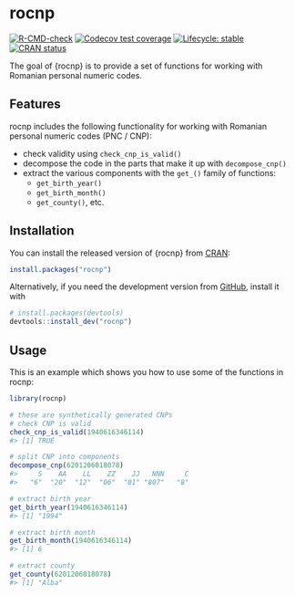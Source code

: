 
<!-- README.md is generated from README.Rmd. Please edit that file -->

# rocnp

<!-- badges: start -->

[![R-CMD-check](https://github.com/dragosmg/rocnp/actions/workflows/R-CMD-check.yaml/badge.svg)](https://github.com/dragosmg/rocnp/actions/workflows/R-CMD-check.yaml)
[![Codecov test
coverage](https://codecov.io/gh/dragosmg/rocnp/graph/badge.svg)](https://app.codecov.io/gh/dragosmg/rocnp)
[![Lifecycle:
stable](https://img.shields.io/badge/lifecycle-stable-brightgreen.svg)](https://lifecycle.r-lib.org/articles/stages.html#stable)
[![CRAN
status](https://www.r-pkg.org/badges/version/rocnp)](https://CRAN.R-project.org/package=rocnp)
<!-- badges: end -->

The goal of {rocnp} is to provide a set of functions for working with
Romanian personal numeric codes.

## Features

rocnp includes the following functionality for working with Romanian
personal numeric codes (PNC / CNP):

- check validity using `check_cnp_is_valid()`
- decompose the code in the parts that make it up with `decompose_cnp()`
- extract the various components with the `get_()` family of functions:
  - `get_birth_year()`
  - `get_birth_month()`
  - `get_county()`, etc.

## Installation

You can install the released version of {rocnp} from
[CRAN](https://CRAN.R-project.org):

``` r
install.packages("rocnp")
```

Alternatively, if you need the development version from
[GitHub](https://github.com/dragosmg/rocnp), install it with

``` r
# install.packages(devtools)
devtools::install_dev("rocnp")
```

## Usage

This is an example which shows you how to use some of the functions in
rocnp:

``` r
library(rocnp)

# these are synthetically generated CNPs
# check CNP is valid
check_cnp_is_valid(1940616346114)
#> [1] TRUE

# split CNP into components
decompose_cnp(6201206018078)
#>     S    AA    LL    ZZ    JJ   NNN     C 
#>   "6"  "20"  "12"  "06"  "01" "807"   "8"

# extract birth year 
get_birth_year(1940616346114)
#> [1] "1994"

# extract birth month
get_birth_month(1940616346114)
#> [1] 6

# extract county 
get_county(6201206018078)
#> [1] "Alba"
```
